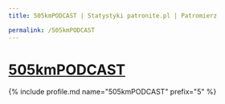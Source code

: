 ```yaml
---
title: 505kmPODCAST | Statystyki patronite.pl | Patromierz

permalink: /505kmPODCAST
---
```


# [505kmPODCAST](https://patronite.pl/505kmPODCAST)

{% include profile.md name="505kmPODCAST" prefix="5" %}
